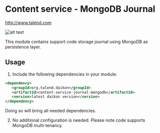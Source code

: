 # Content service - MongoDB Journal
http://www.talend.com


![alt text](https://www.talend.com/wp-content/uploads/2016/07/talend-logo.png "Talend")

This module contains support code storage journal using MongoDB as persistence layer.

## Usage

1. Include the following dependencies in your module:
```xml
<dependency>
   <groupId>org.talend.daikon</groupId>
   <artifactId>content-service-journal-mongodb</artifactId>
   <version>latest daikon version</version>
</dependency>
```
Doing so will bring all needed dependencies.

2. No additional configuration is needed. Please note code supports MongoDB multi-tenancy.